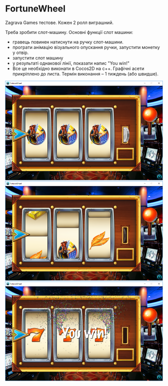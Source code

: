 ﻿# FortuneWheel
 Zagrava Games тестове. Кожен 2 ролл виграшний.
 
Треба зробити слот-машину. Основні функції слот машини:
 * гравець повинен натиснути на ручку слот-машини.
 * програти анімацію візуального опускання ручки, запустити монетку у отвір.
 * запустити слот машину
 * у результаті однакової лінії, показати напис "You win!"
 * Все це необхідно виконати в Cocos2D на c++.
Графічні асети прикріплено до листа. Термін виконання – 1 тиждень (або швидше).

![](readme/1.png)
![](readme/2.png)
![](readme/3.png)
